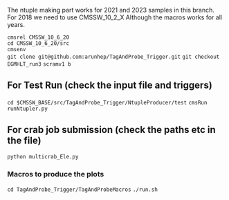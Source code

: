 The ntuple making part works for 2021 and 2023 samples in this branch.
For 2018 we need to use CMSSW_10_2_X
Although the macros works for all years.

`cmsrel CMSSW_10_6_20`  
`cd CMSSW_10_6_20/src`  
`cmsenv`  
`git clone git@github.com:arunhep/TagAndProbe_Trigger.git` 
`git checkout EGMHLT_run3` 
`scramv1 b` 

## For Test Run (check the input file and triggers)

`cd $CMSSW_BASE/src/TagAndProbe_Trigger/NtupleProducer/test` 
`cmsRun runNtupler.py`  

## For crab job submission (check the paths etc in the file)

`python multicrab_Ele.py`

### Macros to produce the plots

`cd TagAndProbe_Trigger/TagAndProbeMacros` 
`./run.sh` 
